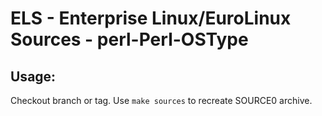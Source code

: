 # ELS - Enterprise Linux/EuroLinux Sources - perl-Perl-OSType
 
## Usage:
  Checkout branch or tag. Use `make sources` to recreate  SOURCE0 archive.
